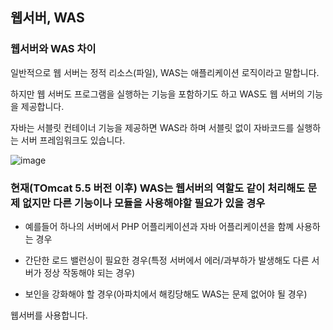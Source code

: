 ## 웹서버, WAS 


### 웹서버와 WAS 차이
일반적으로 웹 서버는 정적 리소스(파일), WAS는 애플리케이션 로직이라고 말합니다.

하지만 웹 서버도 프로그램을 실행하는 기능을 포함하기도 하고 WAS도 웹 서버의 기능을 제공합니다.

자바는 서블릿 컨테이너 기능을 제공하면 WAS라 하며 서블릿 없이 자바코드를 실행하는 서버 프레임워크도 있습니다.


![image](https://user-images.githubusercontent.com/57666307/168639099-c36332df-0760-42b6-ac23-92231f75ace2.png)


### 현재(TOmcat 5.5 버전 이후) WAS는 웹서버의 역할도 같이 처리해도 문제 없지만 다른 기능이나 모듈을 사용해야할 필요가 있을 경우

- 예를들어 하나의 서버에서 PHP 어플리케이션과 자바 어플리케이션을 함꼐 사용하는 경우

- 간단한 로드 밸런싱이 필요한 경우(특정 서버에서 에러/과부하가 발생해도 다른 서버가 정상 작동해야 되는 경우) 

- 보인을 강화해야 할 경우(아파치에서 해킹당해도 WAS는 문제 없어야 될 경우)

웹서버를 사용합니다.

